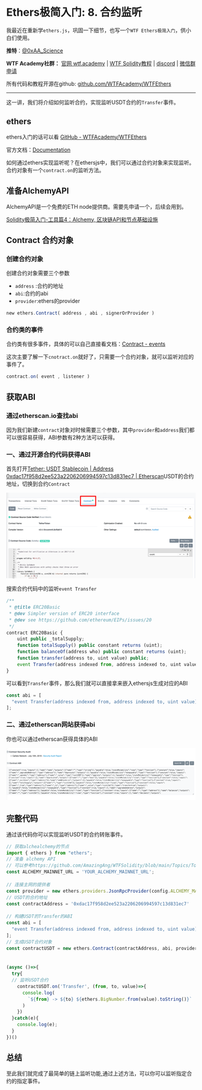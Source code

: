 # Ethers极简入门: 8. 合约监听

我最近在重新学`ethers.js`，巩固一下细节，也写一个`WTF Ethers极简入门`，供小白们使用。

**推特**：[@0xAA_Science](https://twitter.com/0xAA_Science)

**WTF Academy社群：** [官网 wtf.academy](https://wtf.academy) | [WTF Solidity教程](https://github.com/AmazingAng/WTFSolidity) | [discord](https://discord.wtf.academy) | [微信群申请](https://docs.google.com/forms/d/e/1FAIpQLSe4KGT8Sh6sJ7hedQRuIYirOoZK_85miz3dw7vA1-YjodgJ-A/viewform?usp=sf_link)

所有代码和教程开源在github: [github.com/WTFAcademy/WTFEthers](https://github.com/WTFAcademy/WTFEthers)

-----

这一讲，我们将介绍如何监听合约，实现监听USDT合约的`Transfer`事件。

## ethers
ethers入门的话可以看 [GitHub - WTFAcademy/WTFEthers](https://github.com/WTFAcademy/WTFEthers) 

官方文档：[Documentation](https://docs.ethers.io/v5/)

如何通过ethers实现监听呢？在ethersjs中，我们可以通过合约对象来实现监听。合约对象有一个`contract.on`的监听方法。

## 准备AlchemyAPI

AlchemyAPI是一个免费的ETH node提供商。需要先申请一个，后续会用到。

[Solidity极简入门-工具篇4：Alchemy, 区块链API和节点基础设施](https://github.com/AmazingAng/WTFSolidity/blob/main/Topics/Tools/TOOL04_Alchemy/readme.md )

## Contract 合约对象

### 创建合约对象

创建合约对象需要三个参数
* `address` :合约的地址
* `abi`:合约的abi
* `provider`:ethers的provider
```js
new ethers.Contract( address , abi , signerOrProvider )
```

### 合约类的事件
合约类有很多事件，具体的可以自己直接看文档：[Contract - events](https://docs.ethers.io/v5/api/contract/contract/#Contract--events)

这次主要了解一下`cnotract.on`就好了，只需要一个合约对象，就可以监听对应的事件了。
```js
contract.on( event , listener )
```

## 获取ABI
### 通过etherscan.io查找abi
因为我们新建`contract`对象对时候需要三个参数，其中`provider`和`address`我们都可以很容易获得，ABI参数有2种方法可以获得。
### 一、通过开源合约代码获得ABI
首先打开[Tether: USDT Stablecoin | Address 0xdac17f958d2ee523a2206206994597c13d831ec7 | Etherscan](https://etherscan.io/address/0xdac17f958d2ee523a2206206994597c13d831ec7#code)USDT的合约地址，切换到合约`Contract`

![etherscan contract 截图](./img/1.png)

搜索合约代码中的监听`event Transfer`

```js
/**
 * @title ERC20Basic
 * @dev Simpler version of ERC20 interface
 * @dev see https://github.com/ethereum/EIPs/issues/20
 */
contract ERC20Basic {
    uint public _totalSupply;
    function totalSupply() public constant returns (uint);
    function balanceOf(address who) public constant returns (uint);
    function transfer(address to, uint value) public;
    event Transfer(address indexed from, address indexed to, uint value);
}

```

可以看到`Transfer`事件，那么我们就可以直接拿来嵌入ethersjs生成对应的ABI

```js
const abi = [
  "event Transfer(address indexed from, address indexed to, uint value)"
];
```

### 二、通过etherscan网站获得abi

你也可以通过etherscan获得具体的ABI

![etherscan 合约abi](img/2.png)

## 完整代码

通过该代码你可以实现监听USDT的合约转账事件。

```js
// 获取alchealchemy的节点
import { ethers } from "ethers";
// 准备 alchemy API  
// 可以参考https://github.com/AmazingAng/WTFSolidity/blob/main/Topics/Tools/TOOL04_Alchemy/readme.md 
const ALCHEMY_MAINNET_URL = 'YOUR_ALCHEMY_MAINNET_URL';

// 连接主网的提供者
const provider = new ethers.providers.JsonRpcProvider(config.ALCHEMY_MAINNET_URL);
// USDT的合约地址
const contractAddress = '0xdac17f958d2ee523a2206206994597c13d831ec7'

// 构建USDT的Transfer的ABI
const abi = [
  "event Transfer(address indexed from, address indexed to, uint value)"
];
// 生成USDT合约对象
const contractUSDT = new ethers.Contract(contractAddress, abi, provider);


(async ()=>{
  try{
  // 监听USDT合约
    contractUSDT.on('Transfer', (from, to, value)=>{
      console.log(
        `${from} -> ${to} ${ethers.BigNumber.from(value).toString()}`
      )
    })
  }catch(e){
    console.log(e);
  } 
})()
```

## 总结
至此我们就完成了最简单的链上监听功能,通过上述方法，可以你可以监听指定合约的指定事件。